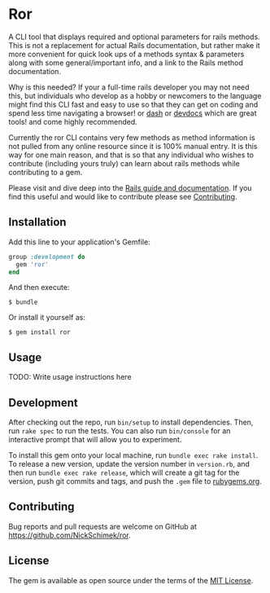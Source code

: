 # Ror

A CLI tool that displays required and optional parameters for rails methods. This is not a replacement for actual Rails documentation, but rather make it more convenient for quick look ups of a methods syntax & parameters along with some general/important info, and a link to the Rails method documentation.

Why is this needed? If your a full-time rails developer you may not need this, but individuals who develop as a hobby or newcomers to the language might find this CLI fast and easy to use so that they can get on coding and spend less time navigating a browser! or [dash](https://kapeli.com/dash) or [devdocs](https://devdocs.io/) which are great tools! and come highly recommended.

Currently the ror CLI contains very few methods as method information is not pulled from any online resource since it is 100% manual entry. It is this way for one main reason, and that is so that any individual who wishes to contribute (including yours truly) can learn about rails methods while contributing to a gem.

Please visit and dive deep into the [Rails guide and documentation](http://guides.rubyonrails.org/). If you find this useful and would like to contribute please see [Contributing](#contributing).

## Installation

Add this line to your application's Gemfile:

```ruby
group :development do
  gem 'ror'
end
```

And then execute:

    $ bundle

Or install it yourself as:

    $ gem install ror

## Usage

TODO: Write usage instructions here

## Development

After checking out the repo, run `bin/setup` to install dependencies. Then, run `rake spec` to run the tests. You can also run `bin/console` for an interactive prompt that will allow you to experiment.

To install this gem onto your local machine, run `bundle exec rake install`. To release a new version, update the version number in `version.rb`, and then run `bundle exec rake release`, which will create a git tag for the version, push git commits and tags, and push the `.gem` file to [rubygems.org](https://rubygems.org).

## <a name="contributing"></a>Contributing

Bug reports and pull requests are welcome on GitHub at https://github.com/NickSchimek/ror.

## License

The gem is available as open source under the terms of the [MIT License](https://opensource.org/licenses/MIT).
